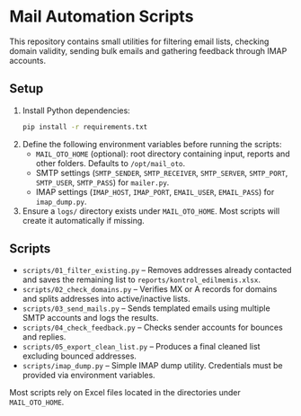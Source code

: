 # Mail Automation Scripts

This repository contains small utilities for filtering email lists, checking domain validity, sending bulk emails and gathering feedback through IMAP accounts.

## Setup

1. Install Python dependencies:
   ```bash
   pip install -r requirements.txt
   ```
2. Define the following environment variables before running the scripts:
   - `MAIL_OTO_HOME` (optional): root directory containing input, reports and other folders. Defaults to `/opt/mail_oto`.
   - SMTP settings (`SMTP_SENDER`, `SMTP_RECEIVER`, `SMTP_SERVER`, `SMTP_PORT`, `SMTP_USER`, `SMTP_PASS`) for `mailer.py`.
   - IMAP settings (`IMAP_HOST`, `IMAP_PORT`, `EMAIL_USER`, `EMAIL_PASS`) for `imap_dump.py`.
3. Ensure a `logs/` directory exists under `MAIL_OTO_HOME`. Most scripts will create it automatically if missing.

## Scripts

- `scripts/01_filter_existing.py` – Removes addresses already contacted and saves the remaining list to `reports/kontrol_edilmemis.xlsx`.
- `scripts/02_check_domains.py` – Verifies MX or A records for domains and splits addresses into active/inactive lists.
- `scripts/03_send_mails.py` – Sends templated emails using multiple SMTP accounts and logs the results.
- `scripts/04_check_feedback.py` – Checks sender accounts for bounces and replies.
- `scripts/05_export_clean_list.py` – Produces a final cleaned list excluding bounced addresses.
- `scripts/imap_dump.py` – Simple IMAP dump utility. Credentials must be provided via environment variables.

Most scripts rely on Excel files located in the directories under `MAIL_OTO_HOME`.
